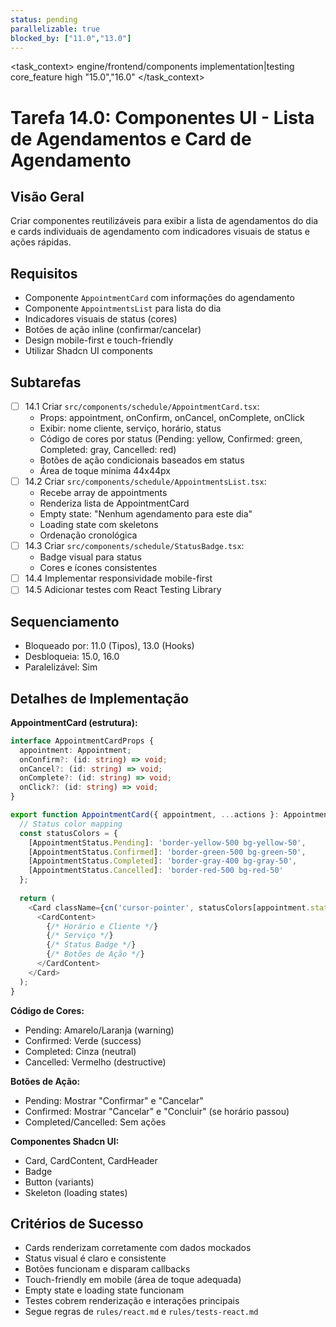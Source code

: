 ```yaml
---
status: pending
parallelizable: true
blocked_by: ["11.0","13.0"]
---
```


<task_context>
<domain>engine/frontend/components</domain>
<type>implementation|testing</type>
<scope>core_feature</scope>
<complexity>high</complexity>
<dependencies></dependencies>
<unblocks>"15.0","16.0"</unblocks>
</task_context>

# Tarefa 14.0: Componentes UI - Lista de Agendamentos e Card de Agendamento

## Visão Geral
Criar componentes reutilizáveis para exibir a lista de agendamentos do dia e cards individuais de agendamento com indicadores visuais de status e ações rápidas.

## Requisitos
- Componente `AppointmentCard` com informações do agendamento
- Componente `AppointmentsList` para lista do dia
- Indicadores visuais de status (cores)
- Botões de ação inline (confirmar/cancelar)
- Design mobile-first e touch-friendly
- Utilizar Shadcn UI components

## Subtarefas
- [ ] 14.1 Criar `src/components/schedule/AppointmentCard.tsx`:
  - Props: appointment, onConfirm, onCancel, onComplete, onClick
  - Exibir: nome cliente, serviço, horário, status
  - Código de cores por status (Pending: yellow, Confirmed: green, Completed: gray, Cancelled: red)
  - Botões de ação condicionais baseados em status
  - Área de toque mínima 44x44px
- [ ] 14.2 Criar `src/components/schedule/AppointmentsList.tsx`:
  - Recebe array de appointments
  - Renderiza lista de AppointmentCard
  - Empty state: "Nenhum agendamento para este dia"
  - Loading state com skeletons
  - Ordenação cronológica
- [ ] 14.3 Criar `src/components/schedule/StatusBadge.tsx`:
  - Badge visual para status
  - Cores e ícones consistentes
- [ ] 14.4 Implementar responsividade mobile-first
- [ ] 14.5 Adicionar testes com React Testing Library

## Sequenciamento
- Bloqueado por: 11.0 (Tipos), 13.0 (Hooks)
- Desbloqueia: 15.0, 16.0
- Paralelizável: Sim

## Detalhes de Implementação

**AppointmentCard (estrutura):**
```typescript
interface AppointmentCardProps {
  appointment: Appointment;
  onConfirm?: (id: string) => void;
  onCancel?: (id: string) => void;
  onComplete?: (id: string) => void;
  onClick?: (id: string) => void;
}

export function AppointmentCard({ appointment, ...actions }: AppointmentCardProps) {
  // Status color mapping
  const statusColors = {
    [AppointmentStatus.Pending]: 'border-yellow-500 bg-yellow-50',
    [AppointmentStatus.Confirmed]: 'border-green-500 bg-green-50',
    [AppointmentStatus.Completed]: 'border-gray-400 bg-gray-50',
    [AppointmentStatus.Cancelled]: 'border-red-500 bg-red-50'
  };
  
  return (
    <Card className={cn('cursor-pointer', statusColors[appointment.status])}>
      <CardContent>
        {/* Horário e Cliente */}
        {/* Serviço */}
        {/* Status Badge */}
        {/* Botões de Ação */}
      </CardContent>
    </Card>
  );
}
```

**Código de Cores:**
- Pending: Amarelo/Laranja (warning)
- Confirmed: Verde (success)
- Completed: Cinza (neutral)
- Cancelled: Vermelho (destructive)

**Botões de Ação:**
- Pending: Mostrar "Confirmar" e "Cancelar"
- Confirmed: Mostrar "Cancelar" e "Concluir" (se horário passou)
- Completed/Cancelled: Sem ações

**Componentes Shadcn UI:**
- Card, CardContent, CardHeader
- Badge
- Button (variants)
- Skeleton (loading states)

## Critérios de Sucesso
- Cards renderizam corretamente com dados mockados
- Status visual é claro e consistente
- Botões funcionam e disparam callbacks
- Touch-friendly em mobile (área de toque adequada)
- Empty state e loading state funcionam
- Testes cobrem renderização e interações principais
- Segue regras de `rules/react.md` e `rules/tests-react.md`
